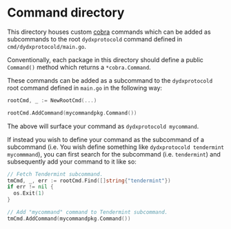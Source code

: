 # Command directory

This directory houses custom [cobra](https://github.com/spf13/cobra) commands which can be added as subcommands to the root `dydxprotocold` command defined in `cmd/dydxprotocold/main.go`.

Conventionally, each package in this directory should define a public `Command()` method which returns a `*cobra.Command`.

These commands can be added as a subcommand to the `dydxprotocold` root command defined in `main.go` in the following way:

```go
rootCmd, _ := NewRootCmd(...)

rootCmd.AddCommand(mycommandpkg.Command())
```

The above will surface your command as `dydxprotocold mycommand`.

If instead you wish to define your command as the subcommand of a subcommand (i.e. You wish define something like `dydxprotocold tendermint mycommmand`), you can first search for the subcommand (i.e. `tendermint`) and subsequently add your command to it like so:

```go
// Fetch Tendermint subcommand.
tmCmd, _, err := rootCmd.Find([]string{"tendermint"})
if err != nil {
  os.Exit(1)
}

// Add "mycommand" command to Tendermint subcommand.
tmCmd.AddCommand(mycommandpkg.Command())
```
